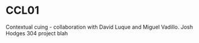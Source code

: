 # CCL01
Contextual cuing - collaboration with David Luque and Miguel Vadillo. Josh Hodges 304 project
blah
